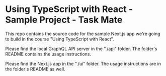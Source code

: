 # Using TypeScript with React - Sample Project - Task Mate

This repo contains the source code for the sample Next.js app we're going to build in the course "Using TypeScript with React".

Please find the local GraphQL API server in the "./api" folder. The folder's README contains the usage instructions.

Please find the Next.js app in the "./ui" folder. The usage instructions are in the folder's README as well.
